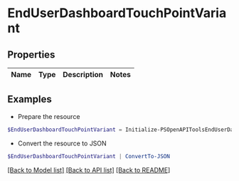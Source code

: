 # EndUserDashboardTouchPointVariant
## Properties

Name | Type | Description | Notes
------------ | ------------- | ------------- | -------------

## Examples

- Prepare the resource
```powershell
$EndUserDashboardTouchPointVariant = Initialize-PSOpenAPIToolsEndUserDashboardTouchPointVariant 
```

- Convert the resource to JSON
```powershell
$EndUserDashboardTouchPointVariant | ConvertTo-JSON
```

[[Back to Model list]](../README.md#documentation-for-models) [[Back to API list]](../README.md#documentation-for-api-endpoints) [[Back to README]](../README.md)


